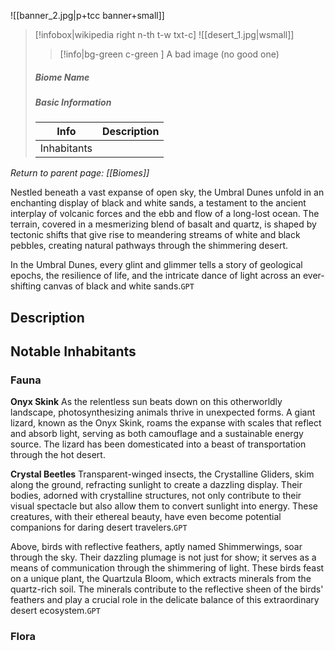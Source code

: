 ![[banner_2.jpg|p+tcc banner+small]]
> [!infobox|wikipedia right n-th t-w txt-c]
> ![[desert_1.jpg|wsmall]]
>> [!info|bg-green c-green ] A bad image (no good one)
>##### Biome Name
> ##### _Basic Information_
> | Info | Description |
> | ---- | ---- |
> | Inhabitants |  |

*Return to parent page: [[Biomes]]*

Nestled beneath a vast expanse of open sky, the Umbral Dunes unfold in an enchanting display of black and white sands, a testament to the ancient interplay of volcanic forces and the ebb and flow of a long-lost ocean. The terrain, covered in a mesmerizing blend of basalt and quartz, is shaped by tectonic shifts that give rise to meandering streams of white and black pebbles, creating natural pathways through the shimmering desert.

In the Umbral Dunes, every glint and glimmer tells a story of geological epochs, the resilience of life, and the intricate dance of light across an ever-shifting canvas of black and white sands.`GPT`

## Description

## Notable Inhabitants

### Fauna

**Onyx Skink**
As the relentless sun beats down on this otherworldly landscape, photosynthesizing animals thrive in unexpected forms. A giant lizard, known as the Onyx Skink, roams the expanse with scales that reflect and absorb light, serving as both camouflage and a sustainable energy source. The lizard has been domesticated into a beast of transportation through the hot desert.

**Crystal Beetles**
Transparent-winged insects, the Crystalline Gliders, skim along the ground, refracting sunlight to create a dazzling display. Their bodies, adorned with crystalline structures, not only contribute to their visual spectacle but also allow them to convert sunlight into energy. These creatures, with their ethereal beauty, have even become potential companions for daring desert travelers.`GPT`

Above, birds with reflective feathers, aptly named Shimmerwings, soar through the sky. Their dazzling plumage is not just for show; it serves as a means of communication through the shimmering of light. These birds feast on a unique plant, the Quartzula Bloom, which extracts minerals from the quartz-rich soil. The minerals contribute to the reflective sheen of the birds' feathers and play a crucial role in the delicate balance of this extraordinary desert ecosystem.`GPT`

### Flora